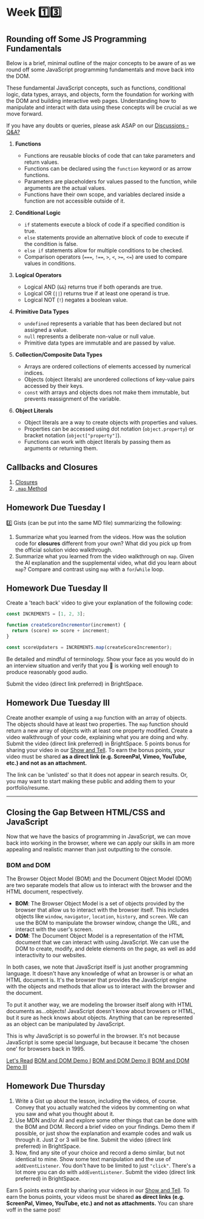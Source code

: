 # Week 1️⃣3️⃣

## Rounding off Some JS Programming Fundamentals

Below is a brief, minimal outline of the major concepts to be aware of as we round off some JavaScript programming fundamentals and move back into the DOM.

These fundamental JavaScript concepts, such as functions, conditional logic, data types, arrays, and objects, form the foundation for working with the DOM and building interactive web pages. Understanding how to manipulate and interact with data using these concepts will be crucial as we move forward.

If you have any doubts or queries, please ask ASAP on our [Discussions - Q&A?](https://github.com/orgs/SWIC-177/discussions/categories/q-a)

1. **Functions**

   - Functions are reusable blocks of code that can take parameters and return values.
   - Functions can be declared using the `function` keyword or as arrow functions.
   - Parameters are placeholders for values passed to the function, while arguments are the actual values.
   - Functions have their own scope, and variables declared inside a function are not accessible outside of it.

2. **Conditional Logic**

   - `if` statements execute a block of code if a specified condition is true.
   - `else` statements provide an alternative block of code to execute if the condition is false.
   - `else if` statements allow for multiple conditions to be checked.
   - Comparison operators (`===`, `!==`, `>`, `<`, `>=`, `<=`) are used to compare values in conditions.

3. **Logical Operators**

   - Logical AND (`&&`) returns true if both operands are true.
   - Logical OR (`||`) returns true if at least one operand is true.
   - Logical NOT (`!`) negates a boolean value.

4. **Primitive Data Types**

   - `undefined` represents a variable that has been declared but not assigned a value.
   - `null` represents a deliberate non-value or null value.
   - Primitive data types are immutable and are passed by value.

5. **Collection/Composite Data Types**

   - Arrays are ordered collections of elements accessed by numerical indices.
   - Objects (object literals) are unordered collections of key-value pairs accessed by their keys.
   - `const` with arrays and objects does not make them immutable, but prevents reassignment of the variable.

6. **Object Literals**
   - Object literals are a way to create objects with properties and values.
   - Properties can be accessed using dot notation (`object.property`) or bracket notation (`object["property"]`).
   - Functions can work with object literals by passing them as arguments or returning them.

## Callbacks and Closures

1. [Closures](https://youtu.be/3CfCole_3hw?si=OXZnd7BHUpxIQdQu)
1. [`.map` Method](https://youtu.be/d6WMQgChmQ8?si=aAXZnPD3Ov28aRhX)

## Homework Due Tuesday I

2️⃣ Gists (can be put into the same MD file) summarizing the following:

1. Summarize what you learned from the videos. How was the solution code for **closures** different from your own? What did you pick up from the official solution video walkthrough.
1. Summarize what you learned from the video walkthrough on `map`. Given the AI explanation and the supplemental video, what did you learn about `map`? Compare and contrast using `map` with a `for`/`while` loop.

## Homework Due Tuesday II

Create a 'teach back' video to give your explanation of the following code:

```js
const INCREMENTS = [1, 2, 3];

function createScoreIncrementor(increment) {
  return (score) => score + increment;
}

const scoreUpdaters = INCREMENTS.map(createScoreIncrementor);
```

Be detailed and mindful of terminology. Show your face as you would do in an interview situation and verify that you 🎤 is working well enough to produce reasonably good audio.

Submit the video (direct link preferred) in BrightSpace.

## Homework Due Tuesday III

Create another example of using a `map` function with an array of objects. The objects should have at least two properties. The `map` function should return a new array of objects with at least one property modified. Create a video walkthrough of your code, explaining what you are doing and why. Submit the video (direct link preferred) in BrightSpace. 5 points bonus for sharing your video in our [Show and Tell](https://github.com/orgs/SWIC-177/discussions/categories/show-and-tell). To earn the bonus points, your video must be shared **as a direct link (e.g. ScreenPal, Vimeo, YouTube, etc.) and not as an attachment.**

The link can be 'unlisted' so that it does not appear in search results. Or, you may want to start making these public and adding them to your portfolio/resume.

---

## Closing the Gap Between HTML/CSS and JavaScript

Now that we have the basics of programming in JavaScript, we can move back into working in the browser, where we can apply our skills in am more appealing and realistic manner than just outputting to the console.

### BOM and DOM

The Browser Object Model (BOM) and the Document Object Model (DOM) are two separate models that allow us to interact with the browser and the HTML document, respectively.

- **BOM**: The Browser Object Model is a set of objects provided by the browser that allow us to interact with the browser itself. This includes objects like `window`, `navigator`, `location`, `history`, and `screen`. We can use the BOM to manipulate the browser window, change the URL, and interact with the user's screen.
- **DOM**: The Document Object Model is a representation of the HTML document that we can interact with using JavaScript. We can use the DOM to create, modify, and delete elements on the page, as well as add interactivity to our websites.

In both cases, we note that JavaScript itself is just another programming language. It doesn't have any knowledge of what an browser is or what an HTML document is. It's the browser that provides the JavaScript engine with the objects and methods that allow us to interact with the browser and the document.

To put it another way, we are modeling the browser itself along with HTML documents as...objects! JavaScript doesn't know about browsers or HTML, but it sure as heck knows about objects. Anything that can be represented as an object can be manipulated by JavaScript.

This is why JavaScript is so powerful in the browser. It's not because JavaScript is some special language, but because it became 'the chosen one' for browsers back in 1995.

[Let's Read](https://somup.com/cZfD0GC7RM)
[BOM and DOM Demo I](https://somup.com/cZfbc1C7Ss)
[BOM and DOM Demo II](https://somup.com/cZfbcFC7WO)
[BOM and DOM Demo III](https://somup.com/cZfbcvC7WW)

## Homework Due Thursday

1. Write a Gist up about the lesson, including the videos, of course. Convey that you actually watched the videos by commenting on what you saw and what you thought about it.
1. Use MDN and/or AI and explore some other things that can be done with the BOM and DOM. Record a brief video on your findings. Demo them if possible, or just show the explanation and example codes and walk us through it. Just 2 or 3 will be fine. Submit the video (direct link preferred) in BrightSpace.
1. Now, find any site of your choice and record a demo similar, but not identical to mine. Show some text manipulation and the use of `addEventListener`. You don't have to be limited to just `"click"`. There's a lot more you can do with `addEventListener`. Submit the video (direct link preferred) in BrightSpace.

Earn 5 points extra credit by sharing your videos in our [Show and Tell](https://github.com/orgs/SWIC-177/discussions/categories/show-and-tell). To earn the bonus points, your videos must be shared **as direct links (e.g. ScreenPal, Vimeo, YouTube, etc.) and not as attachments.** You can share voff in the same post!
